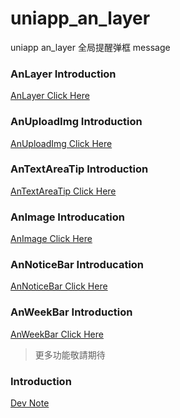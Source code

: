 # uniapp_an_layer
uniapp an_layer 全局提醒弹框 message

### AnLayer Introduction
[AnLayer Click Here](components/an-layer)

### AnUploadImg Introduction
[AnUploadImg Click Here](components/an-uploadImg)

### AnTextAreaTip Introduction
[AnTextAreaTip Click Here](components/an-textarea-tip)

### AnImage Introducation
[AnImage Click Here](components/an-image)

### AnNoticeBar Introducation
[AnNoticeBar Click Here](components/an-notice-bar)

### AnWeekBar Introduction

[AnWeekBar Click Here](components/an-week-bar)

> 更多功能敬請期待

### Introduction

[Dev Note](doc/dev.md)